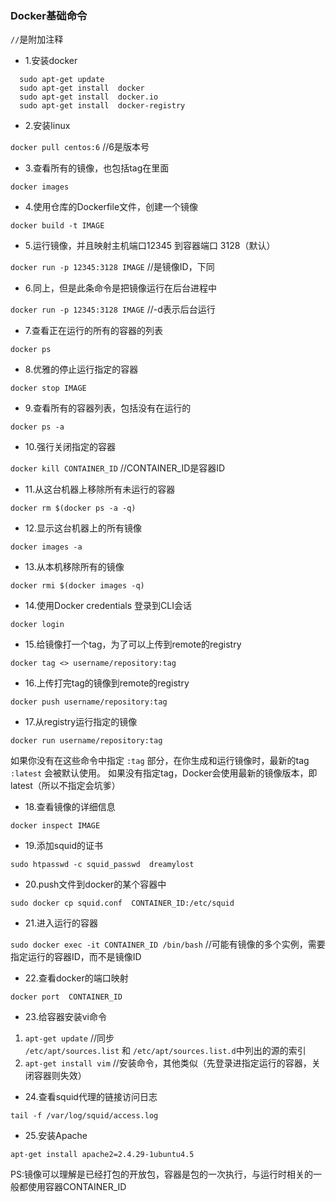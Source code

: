 ### Docker基础命令

```//```是附加注释

* 1.安装docker

```
  sudo apt-get update
  sudo apt-get install  docker
  sudo apt-get install  docker.io
  sudo apt-get install  docker-registry
```
  
* 2.安装linux 

```docker pull centos:6``` //6是版本号

* 3.查看所有的镜像，也包括tag在里面 

```docker images```

* 4.使用仓库的Dockerfile文件，创建一个镜像 

```docker build -t IMAGE```

* 5.运行镜像，并且映射主机端口12345 到容器端口 3128（默认）

```docker run -p 12345:3128 IMAGE```  //是镜像ID，下同

* 6.同上，但是此条命令是把镜像运行在后台进程中

```docker run -p 12345:3128 IMAGE```  //-d表示后台运行

* 7.查看正在运行的所有的容器的列表

```docker ps```

* 8.优雅的停止运行指定的容器

```docker stop IMAGE```

* 9.查看所有的容器列表，包括没有在运行的

```docker ps -a```

* 10.强行关闭指定的容器 

```docker kill CONTAINER_ID``` //CONTAINER_ID是容器ID

* 11.从这台机器上移除所有未运行的容器

```docker rm $(docker ps -a -q)```

* 12.显示这台机器上的所有镜像

```docker images -a```

* 13.从本机移除所有的镜像

```docker rmi $(docker images -q)```

* 14.使用Docker credentials 登录到CLI会话

```docker login```

* 15.给镜像打一个tag，为了可以上传到remote的registry

```docker tag <> username/repository:tag```

* 16.上传打完tag的镜像到remote的registry

```docker push username/repository:tag```

* 17.从registry运行指定的镜像

```docker run username/repository:tag```

如果你没有在这些命令中指定 ``` :tag ``` 部分，在你生成和运行镜像时，最新的tag ``` :latest ``` 会被默认使用。 
如果没有指定tag，Docker会使用最新的镜像版本，即latest（所以不指定会坑爹）

* 18.查看镜像的详细信息

```docker inspect IMAGE```

* 19.添加squid的证书

```sudo htpasswd -c squid_passwd  dreamylost```

* 20.push文件到docker的某个容器中

```sudo docker cp squid.conf  CONTAINER_ID:/etc/squid```

* 21.进入运行的容器

```sudo docker exec -it CONTAINER_ID /bin/bash``` //可能有镜像的多个实例，需要指定运行的容器ID，而不是镜像ID

* 22.查看docker的端口映射

```docker port  CONTAINER_ID```

* 23.给容器安装vi命令

1. ```apt-get update``` //同步 ```/etc/apt/sources.list``` 和 ```/etc/apt/sources.list.d```中列出的源的索引 
2. ```apt-get install vim``` //安装命令，其他类似（先登录进指定运行的容器，关闭容器则失效）

* 24.查看squid代理的链接访问日志

```tail -f /var/log/squid/access.log```

* 25.安装Apache

```apt-get install apache2=2.4.29-1ubuntu4.5```


PS:镜像可以理解是已经打包的开放包，容器是包的一次执行，与运行时相关的一般都使用容器CONTAINER_ID
